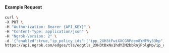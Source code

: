 <!-- Code generated for API Clients. DO NOT EDIT. -->

#### Example Request

```bash
curl \
-X PUT \
-H "Authorization: Bearer {API_KEY}" \
-H "Content-Type: application/json" \
-H "Ngrok-Version: 2" \
-d '{"enabled":true,"ip_policy_ids":["ipp_2XH3tFwiXXCGRPdem8YNFVy33hp","ipp_2XH3tGwR5JWoOAij6eDWVj2SOyl"]}' \
https://api.ngrok.com/edges/tls/edgtls_2XH3tDxNx1hdYZM2bbRnjPblgMp/ip_restriction
```
